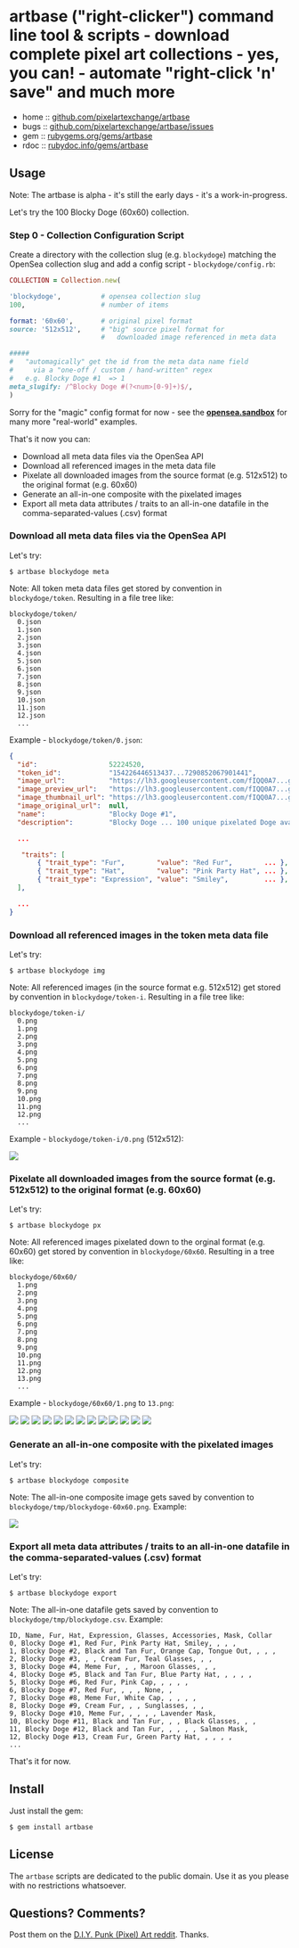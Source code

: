 # artbase ("right-clicker") command line tool & scripts - download complete pixel art collections - yes, you can! - automate "right-click 'n' save" and much more

* home  :: [github.com/pixelartexchange/artbase](https://github.com/pixelartexchange/artbase)
* bugs  :: [github.com/pixelartexchange/artbase/issues](https://github.com/pixelartexchange/artbase/issues)
* gem   :: [rubygems.org/gems/artbase](https://rubygems.org/gems/artbase)
* rdoc  :: [rubydoc.info/gems/artbase](http://rubydoc.info/gems/artbase)



## Usage


Note:  The artbase is alpha - it's still the early days - it's a work-in-progress.




Let's try the 100 Blocky Doge (60x60) collection.


### Step 0  - Collection Configuration Script

Create a directory with the collection slug (e.g. `blockydoge`)
matching the OpenSea collection slug
and add a config script - `blockydoge/config.rb`:

``` ruby
COLLECTION = Collection.new( 

'blockydoge',          # opensea collection slug
100,                   # number of items

format: '60x60',       # original pixel format
source: '512x512',     # "big" source pixel format for 
                       #   downloaded image referenced in meta data  

#####
#   "automagically" get the id from the meta data name field 
#     via a "one-off / custom / hand-written" regex
#   e.g. Blocky Doge #1  => 1
meta_slugify: /^Blocky Doge #(?<num>[0-9]+)$/,
)
```

Sorry for the "magic" config format for now  -
see the [**opensea.sandbox**](https://github.com/pixelartexchange/opensea.sandbox) for many more "real-world" examples.





That's it now you can:

- Download all meta data files via the OpenSea API
- Download all referenced images in the meta data file
- Pixelate all downloaded images from the source format (e.g. 512x512) to the original format (e.g. 60x60)
- Generate an all-in-one composite with the pixelated images
- Export all meta data attributes / traits to an all-in-one datafile in the comma-separated-values (.csv) format


### Download all meta data files via the OpenSea API

Let's try:

```
$ artbase blockydoge meta
```

Note: All token meta data files get stored by convention in `blockydoge/token`.
Resulting in a file tree like:

```
blockydoge/token/
  0.json
  1.json
  2.json
  3.json
  4.json
  5.json
  6.json
  7.json
  8.json
  9.json
  10.json
  11.json
  12.json
  ...
```

Example - `blockydoge/token/0.json`:

``` json
{
  "id":                  52224520,
  "token_id":            "154226446513437...7290852067901441",
  "image_url":           "https://lh3.googleusercontent.com/fIQQ0A7...gTlbgMTQ",
  "image_preview_url":   "https://lh3.googleusercontent.com/fIQQ0A7...gTlbgMTQ=s250",
  "image_thumbnail_url": "https://lh3.googleusercontent.com/fIQQ0A7...gTlbgMTQ=s128",
  "image_original_url":  null,
  "name":                "Blocky Doge #1",
  "description":         "Blocky Doge ... 100 unique pixelated Doge avatars...",

  ...

   "traits": [
       { "trait_type": "Fur",        "value": "Red Fur",        ... },
       { "trait_type": "Hat",        "value": "Pink Party Hat", ... },
       { "trait_type": "Expression", "value": "Smiley",         ... },
  ],

  ...
}
```



### Download all referenced images in the token meta data file

Let's try:

```
$ artbase blockydoge img
```

Note: All referenced images (in the source format e.g. 512x512)
get stored by convention in `blockydoge/token-i`.
Resulting in a file tree like:

```
blockydoge/token-i/
  0.png
  1.png
  2.png
  3.png
  4.png
  5.png
  6.png
  7.png
  8.png
  9.png
  10.png
  11.png
  12.png
  ...
```

Example - `blockydoge/token-i/0.png` (512x512):

![](i/blockydoge0-512x512.png)





### Pixelate all downloaded images from the source format (e.g. 512x512) to the original format (e.g. 60x60)

Let's try:

```
$ artbase blockydoge px
```

Note: All referenced images pixelated down to the orginal format (e.g. 60x60)
get stored by convention in `blockydoge/60x60`.
Resulting in a tree like:

```
blockydoge/60x60/
  1.png
  2.png
  3.png
  4.png
  5.png
  6.png
  7.png
  8.png
  9.png
  10.png
  11.png
  12.png
  13.png
  ...
```


Example - `blockydoge/60x60/1.png` to `13.png`:

![](i/blockydoge000001.png)
![](i/blockydoge000002.png)
![](i/blockydoge000003.png)
![](i/blockydoge000004.png)
![](i/blockydoge000005.png)
![](i/blockydoge000006.png)
![](i/blockydoge000007.png)
![](i/blockydoge000008.png)
![](i/blockydoge000009.png)
![](i/blockydoge000010.png)
![](i/blockydoge000011.png)
![](i/blockydoge000012.png)
![](i/blockydoge000013.png)




### Generate an all-in-one composite with the pixelated images

Let's try:

```
$ artbase blockydoge composite
```

Note: The all-in-one composite image gets saved by convention to `blockydoge/tmp/blockydoge-60x60.png`.  Example:

![](i/blockydoge-60x60.png)



### Export all meta data attributes / traits to an all-in-one datafile in the comma-separated-values (.csv) format


Let's try:

```
$ artbase blockydoge export
```

Note: The all-in-one datafile gets saved by convention to `blockydoge/tmp/blockydoge.csv`.
Example:


```
ID, Name, Fur, Hat, Expression, Glasses, Accessories, Mask, Collar
0, Blocky Doge #1, Red Fur, Pink Party Hat, Smiley, , , ,
1, Blocky Doge #2, Black and Tan Fur, Orange Cap, Tongue Out, , , ,
2, Blocky Doge #3, , , Cream Fur, Teal Glasses, , ,
3, Blocky Doge #4, Meme Fur, , , Maroon Glasses, , ,
4, Blocky Doge #5, Black and Tan Fur, Blue Party Hat, , , , ,
5, Blocky Doge #6, Red Fur, Pink Cap, , , , ,
6, Blocky Doge #7, Red Fur, , , , None, ,
7, Blocky Doge #8, Meme Fur, White Cap, , , , ,
8, Blocky Doge #9, Cream Fur, , , Sunglasses, , ,
9, Blocky Doge #10, Meme Fur, , , , , Lavender Mask,
10, Blocky Doge #11, Black and Tan Fur, , , Black Glasses, , ,
11, Blocky Doge #12, Black and Tan Fur, , , , , Salmon Mask,
12, Blocky Doge #13, Cream Fur, Green Party Hat, , , , ,
...
```




That's it for now.



## Install

Just install the gem:

    $ gem install artbase


## License

The `artbase` scripts are dedicated to the public domain.
Use it as you please with no restrictions whatsoever.


## Questions? Comments?

Post them on the [D.I.Y. Punk (Pixel) Art reddit](https://old.reddit.com/r/DIYPunkArt). Thanks.
